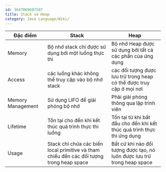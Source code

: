 ```yaml
---
id: 1647069687507
title: Stack và Heap
category: Java Language/Wiki/
---
```


|Đặc điểm|Stack|Heap|
| --- | --- | --- |
|Memory|Bộ nhớ stack chỉ được sử dụng bởi một luồng thực thi|Bộ nhớ Heap được sử dụng bởi tất cả các phần của ứng dụng|
|Access|các luồng khác không thể truy cập vào bộ nhớ stack|các đối tượng được lưu trữ trong heap có thể được truy cập ở mọi nơi|
|Memory Management|Sử dụng LIFO để giải phóng bộ nhớ|Phải giải phóng thông qua lập trình viên|
|Lifetime|Tồn tại cho đến khi kết thúc quá trình thực thi luồng|Tồn tại từ khi bắt đầu cho đến khi kết thúc quá trình thực thi ứng dụng|
|Usage|Stack chỉ chứa các biến local primitive và tham chiếu đến các đối tượng trong heap space|Bất cứ khi nào đối tượng được tạo, nó luôn được lưu trữ trong heap space|